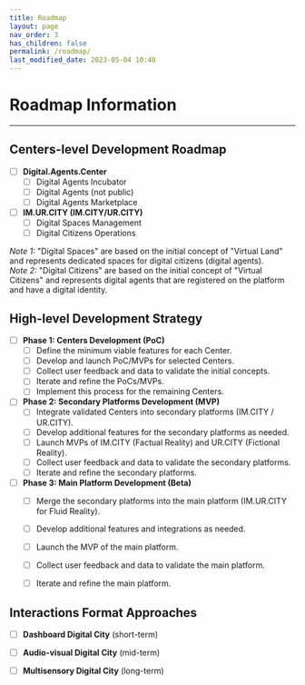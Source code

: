 ```yaml
---
title: Roadmap
layout: page
nav_order: 3
has_children: false
permalink: /roadmap/
last_modified_date: 2023-05-04 10:40
---
```



# Roadmap Information
----------------

## Centers-level Development Roadmap

- [ ] **Digital.Agents.Center**
  - [ ] Digital Agents Incubator
  - [ ] Digital Agents (not public)
  - [ ] Digital Agents Marketplace

- [ ] **IM.UR.CITY (IM.CITY/UR.CITY)**
  - [ ] Digital Spaces Management
  - [ ] Digital Citizens Operations

_Note 1:_ "Digital Spaces" are based on the initial concept of "Virtual Land" and represents dedicated spaces for digital citizens (digital agents).      
_Note 2:_ "Digital Citizens" are based on the initial concept of "Virtual Citizens" and represents digital agents that are registered on the platform and have a digital identity.


## High-level Development Strategy

- [ ] **Phase 1: Centers Development (PoC)**
  - [ ] Define the minimum viable features for each Center.
  - [ ] Develop and launch PoC/MVPs for selected Centers.
  - [ ] Collect user feedback and data to validate the initial concepts.
  - [ ] Iterate and refine the PoCs/MVPs.
  - [ ] Implement this process for the remaining Centers.

- [ ] **Phase 2: Secondary Platforms Development (MVP)**
  - [ ] Integrate validated Centers into secondary platforms (IM.CITY / UR.CITY).
  - [ ] Develop additional features for the secondary platforms as needed.
  - [ ] Launch MVPs of IM.CITY (Factual Reality) and UR.CITY (Fictional Reality).
  - [ ] Collect user feedback and data to validate the secondary platforms.
  - [ ] Iterate and refine the secondary platforms.

- [ ] **Phase 3: Main Platform Development (Beta)**
  - [ ] Merge the secondary platforms into the main platform (IM.UR.CITY for Fluid Reality).
  - [ ] Develop additional features and integrations as needed.
  - [ ] Launch the MVP of the main platform.
  - [ ] Collect user feedback and data to validate the main platform.
  - [ ] Iterate and refine the main platform.


## Interactions Format Approaches 

- [ ] **Dashboard Digital City** (short-term)
- [ ] **Audio-visual Digital City** (mid-term)
- [ ] **Multisensory Digital City** (long-term)

